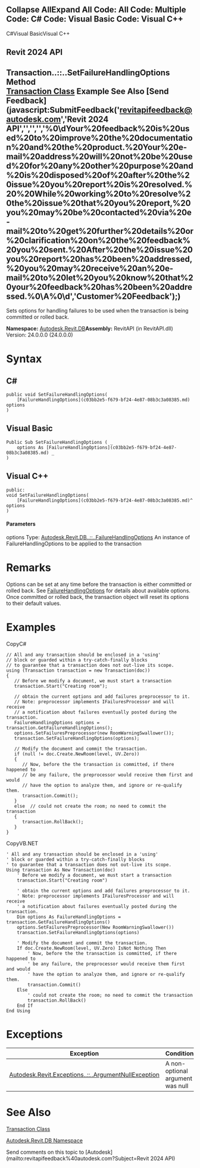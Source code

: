 ﻿

Collapse AllExpand All Code: All Code: Multiple Code: C# Code: Visual Basic Code: Visual C++   
---  
  
C#Visual BasicVisual C++

Revit 2024 API  
---  
Transaction..::..SetFailureHandlingOptions Method   
[Transaction Class](308ebf8d-d96d-4643-cd1d-34fffcea53fd.md) Example See Also [Send Feedback](javascript:SubmitFeedback\('revitapifeedback@autodesk.com','Revit 2024 API','','','','%0\\dYour%20feedback%20is%20used%20to%20improve%20the%20documentation%20and%20the%20product.%20Your%20e-mail%20address%20will%20not%20be%20used%20for%20any%20other%20purpose%20and%20is%20disposed%20of%20after%20the%20issue%20you%20report%20is%20resolved.%20%20While%20working%20to%20resolve%20the%20issue%20that%20you%20report,%20you%20may%20be%20contacted%20via%20e-mail%20to%20get%20further%20details%20or%20clarification%20on%20the%20feedback%20you%20sent.%20After%20the%20issue%20you%20report%20has%20been%20addressed,%20you%20may%20receive%20an%20e-mail%20to%20let%20you%20know%20that%20your%20feedback%20has%20been%20addressed.%0\\A%0\\d','Customer%20Feedback'\);)  
---  
  
Sets options for handling failures to be used when the transaction is being committed or rolled back. 

**Namespace:** [Autodesk.Revit.DB](87546ba7-461b-c646-cbb1-2cb8f5bff8b2.md)**Assembly:** RevitAPI (in RevitAPI.dll) Version: 24.0.0.0 (24.0.0.0)

# Syntax

C#  
---  
      
    
    public void SetFailureHandlingOptions(
    	[FailureHandlingOptions](c03bb2e5-f679-bf24-4e87-08b3c3a08385.md) options
    )  
  
Visual Basic  
---  
      
    
    Public Sub SetFailureHandlingOptions ( _
    	options As [FailureHandlingOptions](c03bb2e5-f679-bf24-4e87-08b3c3a08385.md) _
    )  
  
Visual C++  
---  
      
    
    public:
    void SetFailureHandlingOptions(
    	[FailureHandlingOptions](c03bb2e5-f679-bf24-4e87-08b3c3a08385.md)^ options
    )  
  
#### Parameters

options
    Type: [Autodesk.Revit.DB..::..FailureHandlingOptions](c03bb2e5-f679-bf24-4e87-08b3c3a08385.md) An instance of FailureHandlingOptions to be applied to the transaction 

# Remarks

Options can be set at any time before the transaction is either committed or rolled back. See [FailureHandlingOptions](c03bb2e5-f679-bf24-4e87-08b3c3a08385.md) for details about available options. Once committed or rolled back, the transaction object will reset its options to their default values. 

# Examples

CopyC#
    
    
    // All and any transaction should be enclosed in a 'using'
    // block or guarded within a try-catch-finally blocks
    // to guarantee that a transaction does not out-live its scope.
    using (Transaction transaction = new Transaction(doc))
    {
       // Before we modify a document, we must start a transaction
       transaction.Start("Creating room");
    
       // obtain the current options and add failures preprocessor to it.
       // Note: preprocessor implements IFailuresProcessor and will receive 
       // a notification about failures eventually posted during the transaction.
       FailureHandlingOptions options = transaction.GetFailureHandlingOptions();
       options.SetFailuresPreprocessor(new RoomWarningSwallower());
       transaction.SetFailureHandlingOptions(options);
    
       // Modify the document and commit the transaction.
       if (null != doc.Create.NewRoom(level, UV.Zero))
       {
          // Now, before the the transaction is committed, if there happened to 
          // be any failure, the preprocessor would receive them first and would
          // have the option to analyze them, and ignore or re-qualify them.
          transaction.Commit();
       }
       else  // could not create the room; no need to commit the transaction
       {
          transaction.RollBack();
       }
    }

CopyVB.NET
    
    
    ' All and any transaction should be enclosed in a 'using'
    ' block or guarded within a try-catch-finally blocks
    ' to guarantee that a transaction does not out-live its scope.
    Using transaction As New Transaction(doc)
        ' Before we modify a document, we must start a transaction
        transaction.Start("Creating room")
    
        ' obtain the current options and add failures preprocessor to it.
        ' Note: preprocessor implements IFailuresProcessor and will receive 
        ' a notification about failures eventually posted during the transaction.
        Dim options As FailureHandlingOptions = transaction.GetFailureHandlingOptions()
        options.SetFailuresPreprocessor(New RoomWarningSwallower())
        transaction.SetFailureHandlingOptions(options)
    
        ' Modify the document and commit the transaction.
        If doc.Create.NewRoom(level, UV.Zero) IsNot Nothing Then
            ' Now, before the the transaction is committed, if there happened to 
            ' be any failure, the preprocessor would receive them first and would
            ' have the option to analyze them, and ignore or re-qualify them.
            transaction.Commit()
        Else
            ' could not create the room; no need to commit the transaction
            transaction.RollBack()
        End If
    End Using

# Exceptions

| Exception | Condition |
| --- | --- |
| [Autodesk.Revit.Exceptions..::..ArgumentNullException](631e1424-60f4-929b-4e52-dda9dcd26316.md) | A non-optional argument was null |
  
# See Also

[Transaction Class](308ebf8d-d96d-4643-cd1d-34fffcea53fd.md)

[Autodesk.Revit.DB Namespace](87546ba7-461b-c646-cbb1-2cb8f5bff8b2.md)

Send comments on this topic to [Autodesk](mailto:revitapifeedback%40autodesk.com?Subject=Revit 2024 API)